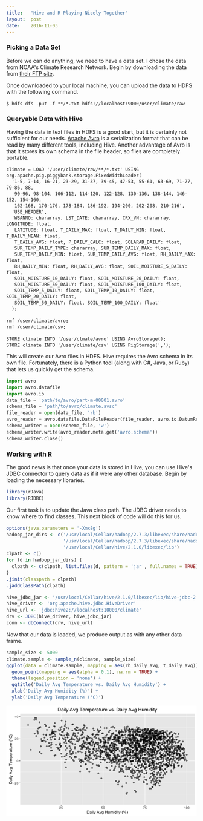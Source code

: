 ```yaml
---
title:   "Hive and R Playing Nicely Together"
layout:  post
date:    2016-11-03
---
```


### Picking a Data Set

Before we can do anything, we need to have a data set. I chose the data from NOAA's Climate Research Network. Begin by downloading the data from [their FTP site](ftp://ftp.ncdc.noaa.gov/pub/data/uscrn/products/daily01/).

Once downloaded to your local machine, you can upload the data to HDFS with the following command.

```
$ hdfs dfs -put -f **/*.txt hdfs://localhost:9000/user/climate/raw
```

### Queryable Data with Hive

Having the data in text files in HDFS is a good start, but it is certainly not sufficient for our needs. [Apache Avro](http://avro.apache.org) is a serialization format that can be read by many different tools, including Hive. Another advantage of Avro is that it stores its own schema in the file header, so files are completely portable.

```
climate = LOAD '/user/climate/raw/**/*.txt' USING org.apache.pig.piggybank.storage.FixedWidthLoader(
  '1-5, 7-14, 16-21, 23-29, 31-37, 39-45, 47-53, 55-61, 63-69, 71-77, 79-86, 88,
   90-96, 98-104, 106-112, 114-120, 122-128, 130-136, 138-144, 146-152, 154-160,
   162-168, 170-176, 178-184, 186-192, 194-200, 202-208, 210-216',
  'USE_HEADER',
  'WBANNO: chararray, LST_DATE: chararray, CRX_VN: chararray, LONGITUDE: float,
   LATITUDE: float, T_DAILY_MAX: float, T_DAILY_MIN: float, T_DAILY_MEAN: float,
   T_DAILY_AVG: float, P_DAILY_CALC: float, SOLARAD_DAILY: float,
   SUR_TEMP_DAILY_TYPE: chararray, SUR_TEMP_DAILY_MAX: float,
   SUR_TEMP_DAILY_MIN: float, SUR_TEMP_DAILY_AVG: float, RH_DAILY_MAX: float,
   RH_DAILY_MIN: float, RH_DAILY_AVG: float, SOIL_MOISTURE_5_DAILY: float,
   SOIL_MOISTURE_10_DAILY: float, SOIL_MOISTURE_20_DAILY: float,
   SOIL_MOISTURE_50_DAILY: float, SOIL_MOISTURE_100_DAILY: float,
   SOIL_TEMP_5_DAILY: float, SOIL_TEMP_10_DAILY: float, SOIL_TEMP_20_DAILY: float,
   SOIL_TEMP_50_DAILY: float, SOIL_TEMP_100_DAILY: float'
  );

rmf /user/climate/avro;
rmf /user/climate/csv;

STORE climate INTO '/user/clmate/avro' USING AvroStorage();
STORE climate INTO '/user/climate/csv' USING PigStorage(',');
```

This will create our Avro files in HDFS. Hive requires the Avro schema in its own file. Fortunately, there is a Python tool (along with C#, Java, or Ruby) that lets us quickly get the schema.

```py
import avro
import avro.datafile
import avro.io
data_file = 'path/to/avro/part-m-00001.avro'
schema_file = 'path/to/avro/climate.avsc'
file_reader = open(data_file, 'rb')
avro_reader = avro.datafile.DataFileReader(file_reader, avro.io.DatumReader())
schema_writer = open(schema_file, 'w')
schema_writer.write(avro_reader.meta.get('avro.schema'))
schema_writer.close()
```

### Working with R

The good news is that once your data is stored in Hive, you can use Hive's JDBC connector to query data as if it were any other database. Begin by loading the necessary libraries.

```r
library(rJava)
library(RJDBC)
```

Our first task is to update the Java class path. The JDBC driver needs to know where to find classes. This next block of code will do this for us.

```r
options(java.parameters = '-Xmx8g')
hadoop_jar_dirs <- c('/usr/local/Cellar/hadoop/2.7.3/libexec/share/hadoop/common',
                     '/usr/local/Cellar/hadoop/2.7.3/libexec/share/hadoop/common/lib',
                     '/usr/local/Cellar/hive/2.1.0/libexec/lib')
clpath <- c()
for (d in hadoop_jar_dirs) {
  clpath <- c(clpath, list.files(d, pattern = 'jar', full.names = TRUE))
}
.jinit(classpath = clpath)
.jaddClassPath(clpath)
```

```r
hive_jdbc_jar <- '/usr/local/Cellar/hive/2.1.0/libexec/lib/hive-jdbc-2.1.0.jar'
hive_driver <- 'org.apache.hive.jdbc.HiveDriver'
hive_url <- 'jdbc:hive2://localhost:10000/climate'
drv <- JDBC(hive_driver, hive_jdbc_jar)
conn <- dbConnect(drv, hive_url)
```

Now that our data is loaded, we produce output as with any other data frame.

```r
sample_size <- 5000
climate.sample <- sample_n(climate, sample_size)
ggplot(data = climate.sample, mapping = aes(rh_daily_avg, t_daily_avg)) +
  geom_point(mapping = aes(alpha = 0.1), na.rm = TRUE) +
  theme(legend.position = 'none') +
  ggtitle('Daily Avg Temperature vs. Daily Avg Humidity') +
  xlab('Daily Avg Humidity (%)') +
  ylab('Daily Avg Temperature (°C)')
```

![Temp vs. Humidity](/assets/images/temp_vs_humidity.png)
